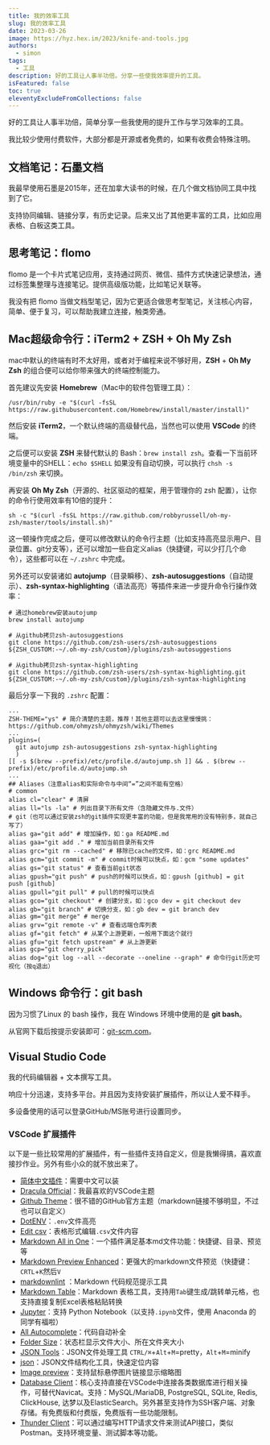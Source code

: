 ```yaml
---
title: 我的效率工具
slug: 我的效率工具
date: 2023-03-26
image: https://hyz.hex.im/2023/knife-and-tools.jpg
authors:
  - simon
tags:
  - 工具
description: 好的工具让人事半功倍。分享一些使我效率提升的工具。
isFeatured: false
toc: true
eleventyExcludeFromCollections: false
---
```

好的工具让人事半功倍，简单分享一些我使用的提升工作与学习效率的工具。

我比较少使用付费软件，大部分都是开源或者免费的，如果有收费会特殊注明。

## 文档笔记：石墨文档

我最早使用石墨是2015年，还在加拿大读书的时候，在几个做文档协同工具中找到了它。

支持协同编辑、链接分享，有历史记录。后来又出了其他更丰富的工具，比如应用表格、白板这类工具。

## 思考笔记：flomo

flomo 是一个卡片式笔记应用，支持通过网页、微信、插件方式快速记录想法，通过标签集整理与连接笔记。提供高级版功能，比如笔记关联等。

我没有把 flomo 当做文档型笔记，因为它更适合做思考型笔记，关注核心内容，简单、便于复习，可以帮助我建立连接，触类旁通。

## Mac超级命令行：iTerm2 + ZSH + Oh My Zsh

mac中默认的终端有时不太好用，或者对于编程来说不够好用，**ZSH** + **Oh My Zsh** 的组合便可以给你带来强大的终端控制能力。

首先建议先安装 **Homebrew**（Mac中的软件包管理工具）：

```shell
/usr/bin/ruby -e "$(curl -fsSL https://raw.githubusercontent.com/Homebrew/install/master/install)"
```

然后安装 **iTerm2**，一个默认终端的高级替代品，当然也可以使用 **VSCode** 的终端。

之后便可以安装 **ZSH** 来替代默认的 Bash：`brew install zsh`。查看一下当前环境变量中的SHELL：`echo $SHELL` 如果没有自动切换，可以执行 `chsh -s /bin/zsh` 来切换。

再安装 **Oh My Zsh**（开源的、社区驱动的框架，用于管理你的 zsh 配置），让你的命令行使用效率有10倍的提升：

```shell
sh -c "$(curl -fsSL https://raw.github.com/robbyrussell/oh-my-zsh/master/tools/install.sh)"
```

这一顿操作完成之后，便可以修改默认的命令行主题（比如支持高亮显示用户、目录位置、git分支等），还可以增加一些自定义alias（快捷键，可以少打几个命令），这些都可以在 `~/.zshrc` 中完成。

另外还可以安装诸如 **autojump**（目录瞬移）、**zsh-autosuggestions**（自动提示）、**zsh-syntax-highlighting**（语法高亮）等插件来进一步提升命令行操作效率：

```shell
# 通过homebrew安装autojump
brew install autojump

# 从github拷贝zsh-autosuggestions
git clone https://github.com/zsh-users/zsh-autosuggestions ${ZSH_CUSTOM:-~/.oh-my-zsh/custom}/plugins/zsh-autosuggestions

# 从github拷贝zsh-syntax-highlighting
git clone https://github.com/zsh-users/zsh-syntax-highlighting.git ${ZSH_CUSTOM:-~/.oh-my-zsh/custom}/plugins/zsh-syntax-highlighting

```

最后分享一下我的 `.zshrc` 配置：

```shell
...
ZSH-THEME="ys" # 简介清楚的主题，推荐！其他主题可以去这里慢慢挑：https://github.com/ohmyzsh/ohmyzsh/wiki/Themes
...
plugins=(
  git autojump zsh-autosuggestions zsh-syntax-highlighting
  )
[[ -s $(brew --prefix)/etc/profile.d/autojump.sh ]] && . $(brew --prefix)/etc/profile.d/autojump.sh
...
## Aliases（注意alias和实际命令与中间“=”之间不能有空格）
# common
alias cl="clear" # 清屏
alias ll="ls -la" # 列出目录下所有文件（含隐藏文件与.文件）
# git（也可以通过安装zsh的git插件实现更丰富的功能，但是我常用的没有特别多，就自己写了）
alias ga="git add" # 增加操作，如：ga README.md
alias gaa="git add ." # 增加当前目录所有文件
alias grc="git rm --cached" # 移除已cache的文件，如：grc README.md
alias gcm="git commit -m" # commit时候可以快点，如：gcm "some updates"
alias gs="git status" # 查看当前git状态
alias gpush="git push" # push的时候可以快点，如：gpush [github] = git push [github]
alias gpull="git pull" # pull的时候可以快点
alias gco="git checkout" # 创建分支，如：gco dev = git checkout dev
alias gb="git branch" # 切换分支，如：gb dev = git branch dev
alias gm="git merge" # merge
alias grv="git remote -v" # 查看远端仓库列表
alias gf="git fetch" # 从某个上游更新，一般用下面这个就行
alias gfu="git fetch upstream" # 从上游更新
alias gcp="git cherry_pick"
alias dog="git log --all --decorate --oneline --graph" # 命令行git历史可视化（按q退出）
```

## Windows 命令行：git bash

因为习惯了Linux 的 bash 操作，我在 Windows 环境中使用的是 **git bash**。

从官网下载后按提示安装即可：[git-scm.com](https://git-scm.com/downloads)。

## Visual Studio Code

我的代码编辑器 + 文本撰写工具。

响应十分迅速，支持多平台。并且因为支持安装扩展插件，所以让人爱不释手。

多设备使用的话可以登录GitHub/MS账号进行设置同步。

### VSCode 扩展插件

以下是一些比较常用的扩展插件，有一些插件支持自定义，但是我懒得搞，喜欢直接抄作业。另外有些小众的就不放出来了。

* [简体中文插件](https://marketplace.visualstudio.com/items?itemName=MS-CEINTL.vscode-language-pack-zh-hans)：需要中文可以装
* [Dracula Official](https://marketplace.visualstudio.com/items?itemName=dracula-theme.theme-dracula)：我最喜欢的VSCode主题
* [Github Theme](https://marketplace.visualstudio.com/items?itemName=GitHub.github-vscode-theme)：很不错的GitHub官方主题（markdown链接不够明显，不过也可以自定义）
* [DotENV](https://marketplace.visualstudio.com/items?itemName=mikestead.dotenv)：`.env`文件高亮
* [Edit csv](https://marketplace.visualstudio.com/items?itemName=janisdd.vscode-edit-csv)：表格形式编辑`.csv`文件内容
* [Markdown All in One](https://marketplace.visualstudio.com/items?itemName=yzhang.markdown-all-in-one)：一个插件满足基本md文件功能：快捷键、目录、预览等
* [Markdown Preview Enhanced](https://marketplace.visualstudio.com/items?itemName=shd101wyy.markdown-preview-enhanced)：更强大的markdown文件预览（快捷键：`CRTL`+`K`然后`V`
* [markdownlint](https://marketplace.visualstudio.com/items?itemName=DavidAnson.vscode-markdownlint) ：Markdown 代码规范提示工具
* [Markdown Table](https://marketplace.visualstudio.com/items?itemName=TakumiI.markdowntable)：Markdown 表格工具，支持用`Tab`键生成/跳转单元格，也支持直接复制Excel表格粘贴转换
* [Jupyter](https://marketplace.visualstudio.com/items?itemName=ms-toolsai.jupyter)：支持 Python Notebook（以支持`.ipynb`文件，使用 Anaconda 的同学有福啦）
* [All Autocomplete](https://marketplace.visualstudio.com/items?itemName=Atishay-Jain.All-Autocomplete)：代码自动补全
* [Folder Size](https://marketplace.visualstudio.com/items?itemName=xiaoluoboding.vscode-folder-size)：状态栏显示文件大小、所在文件夹大小
* [JSON Tools](https://marketplace.visualstudio.com/items?itemName=eriklynd.json-tools)：JSON文件处理工具 `CTRL/⌘`+`Alt`+`M`=pretty，`Alt`+`M`=minify
* [json](https://marketplace.visualstudio.com/items?itemName=ZainChen.json)：JSON文件结构化工具，快速定位内容
* [Image preview](https://marketplace.visualstudio.com/items?itemName=kisstkondoros.vscode-gutter-preview)：支持鼠标悬停图片链接显示缩略图
* [Database Client](https://marketplace.visualstudio.com/items?itemName=cweijan.vscode-mysql-client2)：核心支持直接在VSCode中连接各类数据库进行相关操作，可替代Navicat。支持：MySQL/MariaDB, PostgreSQL, SQLite, Redis, ClickHouse, 达梦以及ElasticSearch。另外甚至支持作为SSH客户端、对象存储。有免费版和付费版，免费版有一些功能限制。
* [Thunder Client](https://marketplace.visualstudio.com/items?itemName=rangav.vscode-thunder-client)：可以通过编写HTTP请求文件来测试API接口，类似Postman。支持环境变量、测试脚本等功能。
